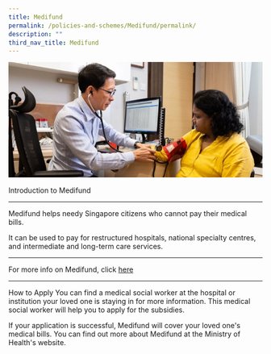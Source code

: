 ```yaml
---
title: Medifund
permalink: /policies-and-schemes/Medifund/permalink/
description: ""
third_nav_title: Medifund
---
```

![](/images/Medisave.jpg)

Introduction to Medifund

-------------------------------

Medifund helps needy Singapore citizens who cannot pay their medical bills.

It can be used to pay for restructured hospitals, national specialty centres, and intermediate and long-term care services.

-------------------------------

For more info on Medifund, click [here](https://www.aic.sg/financial-assistance/medifund)

-------------------------------

How to Apply
You can find a medical social worker at the hospital or institution your loved one is staying in for more information. This medical social worker will help you to apply for the subsidies.

If your application is successful, Medifund will cover your loved one's medical bills. You can find out more about Medifund at the Ministry of Health's website.


















